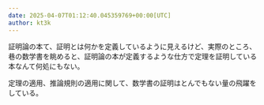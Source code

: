 ```yaml
---
date: 2025-04-07T01:12:40.045359769+00:00[UTC]
author: kt3k
---
```

証明論の本て、証明とは何かを定義しているように見えるけど、実際のところ、巷の数学書を眺めると、証明論の本が定義するような仕方で定理を証明している本なんて何処にもない。

定理の適用、推論規則の適用に関して、数学書の証明はとんでもない量の飛躍をしている。
